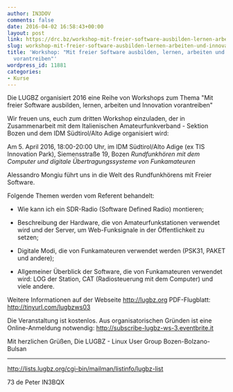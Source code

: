 ```yaml
---
author: IN3DOV
comments: false
date: 2016-04-02 16:58:43+00:00
layout: post
link: https://drc.bz/workshop-mit-freier-software-ausbilden-lernen-arbeiten-und-innovation-vorantreiben/
slug: workshop-mit-freier-software-ausbilden-lernen-arbeiten-und-innovation-vorantreiben
title: 'Workshop: "Mit freier Software ausbilden, lernen, arbeiten und Innovation
  vorantreiben"'
wordpress_id: 11881
categories:
- Kurse
---
```


Die LUGBZ organisiert 2016 eine Reihe von Workshops zum Thema "Mit freier Software ausbilden, lernen, arbeiten und Innovation vorantreiben"

Wir freuen uns, euch zum dritten Workshop einzuladen, der in Zusammenarbeit mit dem Italienischen Amateurfunkverband - Sektion Bozen und dem IDM Südtirol/Alto Adige organisiert wird:

Am 5. April 2016, 18:00-20:00 Uhr, im IDM Südtirol/Alto Adige (ex TIS Innovation Park), Siemensstraße 19, Bozen *Rundfunkhören mit dem Computer und digitale Übertragungssysteme von
Funkamateuren*

Alessandro Mongiu führt uns in die Welt des Rundfunkhörens mit Freier Software.

Folgende Themen werden vom Referent behandelt:

- Wie kann ich ein SDR-Radio (Software Defined Radio) montieren;

- Beschreibung der Hardware, die von Amateurfunkstationen verwendet
wird und der Server, um Web-Funksignale in der Öffentlichkeit zu
setzen;

- Digitale Modi, die von Funkamateuren verwendet werden (PSK31, PAKET
und andere);

- Allgemeiner Überblick der Software, die von Funkamateuren verwendet
wird: LOG der Station, CAT (Radiosteuerung mit dem Computer) und
viele andere.

Weitere Informationen auf der Webseite http://lugbz.org
PDF-Flugblatt: http://tinyurl.com/lugbzws03

Die Veranstaltung ist kostenlos.
Aus organisatorischen Gründen ist eine Online-Anmeldung notwendig:
http://subscribe-lugbz-ws-3.eventbrite.it

Mit herzlichen Grüßen,
Die LUGBZ - Linux User Group Bozen-Bolzano-Bulsan
_______________________________________________
http://lists.lugbz.org/cgi-bin/mailman/listinfo/lugbz-list

73 de Peter IN3BQX
